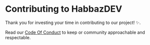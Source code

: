 # Contributing to HabbazDEV

Thank you for investing your time in contributing to our project! ✨.

Read our [Code Of Conduct](https://github.com/habbaz-dev/.github/blob/main/.github/CODE_OF_CONDUCT.md) to keep or community approachable and respectable.
